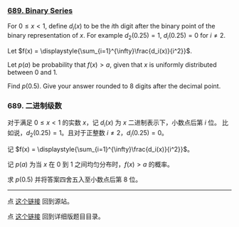 ### [689. Binary Series](https://projecteuler.net/problem=689)

For $0 \le x \lt 1$, define $d_i(x)$ to be the $i$th digit after the binary point of the binary representation of $x$.
For example $d_2(0.25) = 1$, $d_i(0.25) = 0$ for $i \ne 2$.

Let $f(x) = \displaystyle{\sum_{i=1}^{\infty}\frac{d_i(x)}{i^2}}$.

Let $p(a)$ be probability that $f(x) \gt a$, given that $x$ is uniformly distributed between 0 and 1.

Find $p(0.5)$. Give your answer rounded to 8 digits after the decimal point.

### 689. 二进制级数

对于满足 $0 \le x \lt 1$ 的实数 $x$，记 $d_i(x)$ 为 $x$ 二进制表示下，小数点后第 $i$ 位。
比如说，$d_2(0.25) = 1$。且对于正整数 $i \ne 2$，$d_i(0.25) = 0$。

记 $f(x) = \displaystyle{\sum_{i=1}^{\infty}\frac{d_i(x)}{i^2}}$。

记 $p(a)$ 为当 $x$ 在 0 到 1 之间均匀分布时，$f(x) \gt a$ 的概率。

求 $p(0.5)$ 并将答案四舍五入至小数点后第 8 位。

---

点 [这个链接](https://fsy-juruo.github.io/pe-chinese-translation/) 回到源站。

点 [这个链接](https://fsy-juruo.github.io/pe-chinese-translation/detailed_content_archives.html) 回到详细版题目目录。